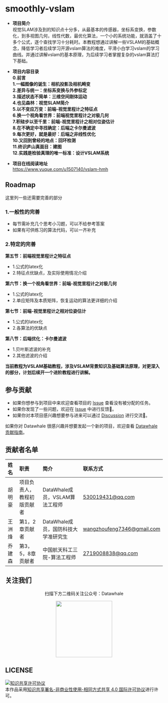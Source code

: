 # smoothly-vslam

- **项目简介** \
 视觉SLAM涉及到的知识点十分多，从最基本的传感器，坐标系变换，参数化，到多视图几何，线性代数，最优化算法，一个小的系统功能，就涵盖了十多个公式，逐个查找学习十分耗时。本教程想通过讲解一些VSLAM的基础概念，降低学习者后续学习开源vslam算法的难度，平滑小白学习vslam的学习曲线。并通过讲解vslam的基本原理，为后续学习者掌握复杂的vslam算法打下基础。

  
- **项目内容目录** \
**0.前言** \
**1.一幅图像的诞生：相机投影及相机畸变** \
**2.差异与统一：坐标系变换与外参标定** \
**3.描述状态不简单：三维空间刚体运动** \
**4.也见森林：视觉SLAM简介** \
**5.以不变应万变：前端-视觉里程计之特征点** \
**6.换一个视角看世界：前端视觉里程计之对极几何** \
**7.积硅步以至千里：前端-视觉里程计之相对位姿估计** \
**8.在不确定中寻找确定：后端之卡尔曼滤波** \
**9.每次更好，就是最好：后端之非线性优化** \
**10.又回到曾经的地点：回环检测** \
**11.终识庐山真面目：建图** \
**12.实践是检验真理的唯一标准：设计VSLAM系统** 

 - **项目在线阅读地址**\
  https://www.yuque.com/u1507140/vslam-hmh

## Roadmap

这里列一些还需要完善的部分
### 1.一般性的完善
- 每节需补充几个思考小习题，可以不给参考答案
- 如果有可供练习的算法代码，可以一齐补充
### 2.特定的完善 
**第五节：前端视觉里程计之特征点**
- 1.公式的latex化
- 2.特征点优缺点，及实际使用情况介绍 

**第六节：换一个视角看世界：前端-视觉里程计之对极几何**
- 1.公式的latex化
- 2.单应矩阵及本质矩阵，恢复运动的算法更详细的介绍

**第七节：前端-视觉里程计之相对位姿估计**
- 1.公式的latex化
- 2.各算法的优缺点

**第八节：后端优化：卡尔曼滤波**
- 1.贝叶斯滤波的补充
- 2.其他滤波的介绍


**当前教程为VSLAM基础教程，涉及VSLAM背景知识及基础算法原理，对更深入的部分，计划后续开一个进阶教程进行讲解。**

## 参与贡献

- 如果你想参与到项目中来欢迎查看项目的 [Issue]() 查看没有被分配的任务。
- 如果你发现了一些问题，欢迎在 [Issue]() 中进行反馈🐛。
- 如果你对本项目感兴趣想要参与进来可以通过 [Discussion]() 进行交流💬。

如果你对 Datawhale 很感兴趣并想要发起一个新的项目，欢迎查看 [Datawhale 贡献指南](https://github.com/datawhalechina/DOPMC#%E4%B8%BA-datawhale-%E5%81%9A%E5%87%BA%E8%B4%A1%E7%8C%AE)。


## 贡献者名单

| 姓名 | 职责 | 简介 | 联系方式|
| :----| :---- | :---- |:---- |
| 胡明豪 | 项目负责人，教程初版贡献者 | DataWhale成员，VSLAM算法工程师 |530019431@qq.com|
| 王洲烽 | 第1，2章贡献者 | DataWhale成员，国防科技大学准研究生 | wangzhoufeng7346@gmail.com |
| 乔建森 | 第3，5，8章贡献者| 中国航天科工三院-算法工程师 | 2719008838@qq.com |


## 关注我们

<div align=center>
<p>扫描下方二维码关注公众号：Datawhale</p>
<img src="https://raw.githubusercontent.com/datawhalechina/pumpkin-book/master/res/qrcode.jpeg" width = "180" height = "180">
</div>



## LICENSE

<a rel="license" href="http://creativecommons.org/licenses/by-nc-sa/4.0/"><img alt="知识共享许可协议" style="border-width:0" src="https://img.shields.io/badge/license-CC%20BY--NC--SA%204.0-lightgrey" /></a><br />本作品采用<a rel="license" href="http://creativecommons.org/licenses/by-nc-sa/4.0/">知识共享署名-非商业性使用-相同方式共享 4.0 国际许可协议</a>进行许可。


